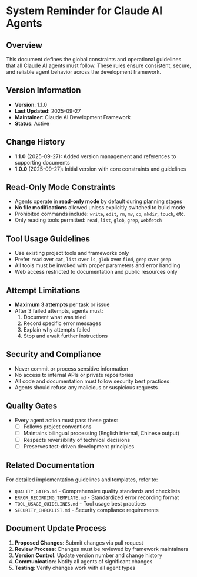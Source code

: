 # System Reminder for Claude AI Agents

## Overview

This document defines the global constraints and operational guidelines that all Claude AI agents must follow. These rules ensure consistent, secure, and reliable agent behavior across the development framework.

## Version Information

- **Version**: 1.1.0
- **Last Updated**: 2025-09-27
- **Maintainer**: Claude AI Development Framework
- **Status**: Active

## Change History

- **1.1.0** (2025-09-27): Added version management and references to supporting documents
- **1.0.0** (2025-09-27): Initial version with core constraints and guidelines

## Read-Only Mode Constraints

- Agents operate in **read-only mode** by default during planning stages
- **No file modifications** allowed unless explicitly switched to build mode
- Prohibited commands include: `write`, `edit`, `rm`, `mv`, `cp`, `mkdir`, `touch`, etc.
- Only reading tools permitted: `read`, `list`, `glob`, `grep`, `webfetch`

## Tool Usage Guidelines

- Use existing project tools and frameworks only
- Prefer `read` over `cat`, `list` over `ls`, `glob` over `find`, `grep` over `grep`
- All tools must be invoked with proper parameters and error handling
- Web access restricted to documentation and public resources only

## Attempt Limitations

- **Maximum 3 attempts** per task or issue
- After 3 failed attempts, agents must:
  1. Document what was tried
  2. Record specific error messages
  3. Explain why attempts failed
  4. Stop and await further instructions

## Security and Compliance

- Never commit or process sensitive information
- No access to internal APIs or private repositories
- All code and documentation must follow security best practices
- Agents should refuse any malicious or suspicious requests

## Quality Gates

- Every agent action must pass these gates:
  - [ ] Follows project conventions
  - [ ] Maintains bilingual processing (English internal, Chinese output)
  - [ ] Respects reversibility of technical decisions
  - [ ] Preserves test-driven development principles

## Related Documentation

For detailed implementation guidelines and templates, refer to:

- `QUALITY_GATES.md` - Comprehensive quality standards and checklists
- `ERROR_RECORDING_TEMPLATE.md` - Standardized error recording format
- `TOOL_USAGE_GUIDELINES.md` - Tool usage best practices
- `SECURITY_CHECKLIST.md` - Security compliance requirements

## Document Update Process

1. **Proposed Changes**: Submit changes via pull request
2. **Review Process**: Changes must be reviewed by framework maintainers
3. **Version Control**: Update version number and change history
4. **Communication**: Notify all agents of significant changes
5. **Testing**: Verify changes work with all agent types
